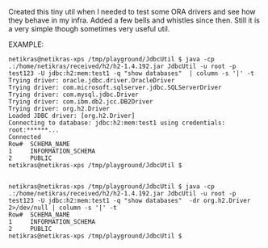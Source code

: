 

Created this tiny util when I needed to test some ORA drivers and see how they behave in my infra. Added a few bells and whistles since then. Still it is a very simple though sometimes very useful util.


EXAMPLE:

    netikras@netikras-xps /tmp/playground/JdbcUtil $ java -cp .:/home/netikras/received/h2/h2-1.4.192.jar JdbcUtil -u root -p test123 -U jdbc:h2:mem:test1 -q "show databases"  | column -s '|' -t
    Trying driver: oracle.jdbc.driver.OracleDriver
    Trying driver: com.microsoft.sqlserver.jdbc.SQLServerDriver
    Trying driver: com.mysql.jdbc.Driver
    Trying driver: com.ibm.db2.jcc.DB2Driver
    Trying driver: org.h2.Driver
    Loaded JDBC driver: [org.h2.Driver]
    Connecting to database: jdbc:h2:mem:test1 using credentials: root:******...
    Connected
    Row#  SCHEMA_NAME
    1     INFORMATION_SCHEMA
    2     PUBLIC
    netikras@netikras-xps /tmp/playground/JdbcUtil $ 


    netikras@netikras-xps /tmp/playground/JdbcUtil $ java -cp .:/home/netikras/received/h2/h2-1.4.192.jar JdbcUtil -u root -p test123 -U jdbc:h2:mem:test1 -q "show databases"  -dr org.h2.Driver 2>/dev/null | column -s '|' -t
    Row#  SCHEMA_NAME
    1     INFORMATION_SCHEMA
    2     PUBLIC
    netikras@netikras-xps /tmp/playground/JdbcUtil $ 


